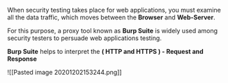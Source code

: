 When security testing takes place for web applications, you must examine all the data traffic, which moves between the **Browser** and **Web-Server**.

For this purpose, a proxy tool known as **Burp Suite** is widely used among security testers to persuade web applications testing.

**Burp Suite** helps to interpret the **( HTTP and HTTPS ) - Request and Response**

![[Pasted image 20201202153244.png]]
